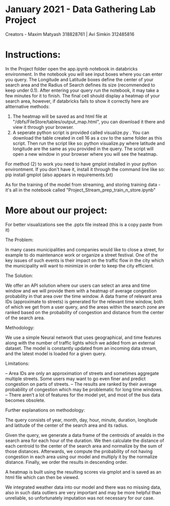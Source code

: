 # January 2021 - Data Gathering Lab Project
Creators - Maxim Matyash 318828761 | Avi Simkin 312485816

# Instructions:

In the Project folder open the app.ipynb notebook in databricks environment.
In the notebook you will see input boxes where you can enter you query. The Longitude and Latitude boxes define the center of
your search area and the Radius of Search defines its size (recommended to keep under 0.1).
After entering your query run the notebook, it may take a few minutes for it to finish.
The final cell should display a heatmap of your search area, however, if databricks fails to show it correctly here are altternative methods:
1) The heatmap will be saved as and html file at "/dbfs/FileStore/tables/output_map.html", you can download it there and view it through your browser.
2) A seperate python script is provided called visualize.py . You can download the table created in cell 16 as a csv to the same folder as this script.
Then run the script like so: python visualize.py <name of the downloaded csv file> <latitude> <longitude>
where latitude and longitude are the same as you provided in the query. The script will open a new window in your browser where you will see the heatmap.

For method (2) to work you need to have gmplot installed in your python environtment. If you don't have it, install it through the command line like so:
pip install gmplot 
(also appears in requirements.txt)

As for the training of the model from streaming, and storing training data - it's all in the notebook called "Project_Stream_prep_train_n_store.ipynb"

# More about our project:
For better visualizations see the .pptx file instead (this is a copy paste from it)

The Problem:

In many cases municipalities and companies would like to close a street, for example to do maintenance work or organize a street festival. One of the key issues of such events is their impact on the traffic flow in the city which the municipality will want to minimize in order to keep the city efficient.

The Solution:

We offer an API solution where our users can select an area and time window and we will provide them with a heatmap of average congestion probability in that area over the time window.
A data frame of relevant area IDs (approximate to streets) is generated for the relevant time window, both of which we get from a user query, and the areas within the search zone are ranked based on the probability of congestion and distance from the center of the search area.

Methodology:

We use a simple Neural network that uses geographical, and time features along with the number of traffic lights which we added from an external dataset. The model is constantly updated from an incoming data stream, and the latest model is loaded for a given query.

Limitations:

 – Area IDs are only an approximation of streets and sometimes aggregate multiple streets. Some users may want to go even finer and predict congestion on parts of streets.
 – The results are ranked by their average probability of congestion which may be problematic for long time windows.​
 – There aren’t a lot of features for the model yet, and most of the bus data becomes obsolete.
 
 Further explanations on methodology:
 
 The query consists of year, month, day, hour, minute, duration, longitude and latitude of the center of the search area and its radius.

Given the query, we generate a data frame of the centroids of areaIds in the search area for each hour of the duration. We then calculate the distance of each centroid to the center of the search area and normalize by the sum of those distances.
Afterwards, we compute the probability of not having congestion in each area using our model and multiply it by the normalize distance. 
Finally, we order the results in descending order.

A heatmap is built using the resulting scores via gmplot and is saved as an html file which can then be viewed.

We integrated weather data into our model and there was no missing data, also in such data outliers are very important and may be more helpful than unreliable, so unfortunately imputation was not necessary for our case. 








